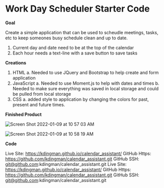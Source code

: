 # Work Day Scheduler Starter Code

**Goal**

Create a simple application that can be used to scheudle meetings, tasks, etc to keep someones busy schedule clean and up to date.
  1. Current day and date need to be at the top of the calendar
  2. Each hour needs a text-line with a save button to save tasks

**Creations**

1. HTML
  a. Needed to use JQuery and Bootstrap to help create and form application
3. JavaScript
  a. Needed to use Moment.js to help with dates and times
  b. Needed to make sure everything was saved in local storage and could be pulled from local storage
5. CSS
  a. added style to application by changing the colors for past, present and future times. 
  
**Finished Product**

 ![Screen Shot 2022-01-09 at 10 57 03 AM](https://user-images.githubusercontent.com/93087116/148690435-1f9a812d-0298-4c88-b64f-a5faef4ff344.png)
 
 
![Screen Shot 2022-01-09 at 10 58 19 AM](https://user-images.githubusercontent.com/93087116/148690455-2b3649e8-bf96-4564-b267-2fec5b11638e.png)

**Code**

Live Site: https://kdingman.github.io/calendar_assistant/
GitHub Https: https://github.com/kdingman/calendar_assistant.git
GitHub SSH: git@github.com:kdingman/calendar_assistant.git
Live Site: https://kdingman.github.io/calendar_assistant/
GitHub Https: https://github.com/kdingman/calendar_assistant.git
GitHub SSH: git@github.com:kdingman/calendar_assistant.git
